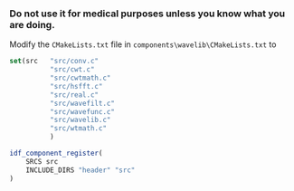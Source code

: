 ### Do not use it for medical purposes unless you know what you are doing.

Modify the `CMakeLists.txt` file in `components\wavelib\CMakeLists.txt` to
```cmake
set(src   "src/conv.c"
          "src/cwt.c"
          "src/cwtmath.c"
          "src/hsfft.c"
          "src/real.c"
          "src/wavefilt.c"
          "src/wavefunc.c"
          "src/wavelib.c"
          "src/wtmath.c"
          )

idf_component_register(
    SRCS src
    INCLUDE_DIRS "header" "src"
)
```